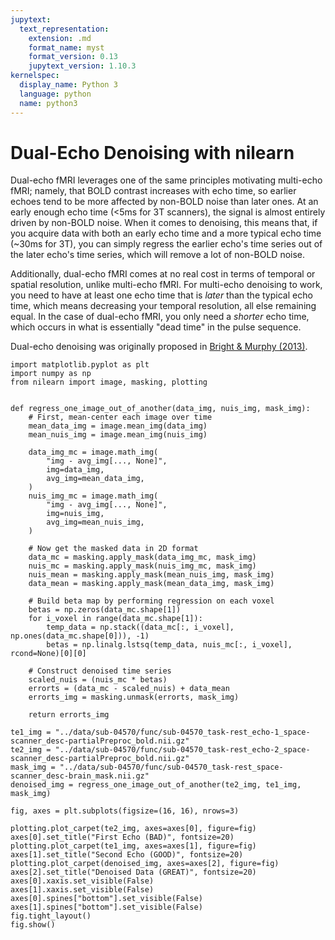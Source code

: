 ```yaml
---
jupytext:
  text_representation:
    extension: .md
    format_name: myst
    format_version: 0.13
    jupytext_version: 1.10.3
kernelspec:
  display_name: Python 3
  language: python
  name: python3
---
```


# Dual-Echo Denoising with nilearn

Dual-echo fMRI leverages one of the same principles motivating multi-echo fMRI; namely, that BOLD contrast increases with echo time, so earlier echoes tend to be more affected by non-BOLD noise than later ones. At an early enough echo time (<5ms for 3T scanners), the signal is almost entirely driven by non-BOLD noise. When it comes to denoising, this means that, if you acquire data with both an early echo time and a more typical echo time (~30ms for 3T), you can simply regress the earlier echo's time series out of the later echo's time series, which will remove a lot of non-BOLD noise.

Additionally, dual-echo fMRI comes at no real cost in terms of temporal or spatial resolution, unlike multi-echo fMRI. For multi-echo denoising to work, you need to have at least one echo time that is _later_ than the typical echo time, which means decreasing your temporal resolution, all else remaining equal. In the case of dual-echo fMRI, you only need a _shorter_ echo time, which occurs in what is essentially "dead time" in the pulse sequence.

Dual-echo denoising was originally proposed in [Bright & Murphy (2013)](https://dx.doi.org/10.1016%2Fj.neuroimage.2012.09.043).


```{code-cell} ipython3
import matplotlib.pyplot as plt
import numpy as np
from nilearn import image, masking, plotting


def regress_one_image_out_of_another(data_img, nuis_img, mask_img):
    # First, mean-center each image over time
    mean_data_img = image.mean_img(data_img)
    mean_nuis_img = image.mean_img(nuis_img)

    data_img_mc = image.math_img(
        "img - avg_img[..., None]",
        img=data_img,
        avg_img=mean_data_img,
    )
    nuis_img_mc = image.math_img(
        "img - avg_img[..., None]",
        img=nuis_img,
        avg_img=mean_nuis_img,
    )

    # Now get the masked data in 2D format
    data_mc = masking.apply_mask(data_img_mc, mask_img)
    nuis_mc = masking.apply_mask(nuis_img_mc, mask_img)
    nuis_mean = masking.apply_mask(mean_nuis_img, mask_img)
    data_mean = masking.apply_mask(mean_data_img, mask_img)

    # Build beta map by performing regression on each voxel
    betas = np.zeros(data_mc.shape[1])
    for i_voxel in range(data_mc.shape[1]):
        temp_data = np.stack((data_mc[:, i_voxel], np.ones(data_mc.shape[0])), -1)
        betas = np.linalg.lstsq(temp_data, nuis_mc[:, i_voxel], rcond=None)[0][0]

    # Construct denoised time series
    scaled_nuis = (nuis_mc * betas)
    errorts = (data_mc - scaled_nuis) + data_mean
    errorts_img = masking.unmask(errorts, mask_img)

    return errorts_img
```

```{code-cell} ipython3
te1_img = "../data/sub-04570/func/sub-04570_task-rest_echo-1_space-scanner_desc-partialPreproc_bold.nii.gz"
te2_img = "../data/sub-04570/func/sub-04570_task-rest_echo-2_space-scanner_desc-partialPreproc_bold.nii.gz"
mask_img = "../data/sub-04570/func/sub-04570_task-rest_space-scanner_desc-brain_mask.nii.gz"
denoised_img = regress_one_image_out_of_another(te2_img, te1_img, mask_img)
```


```{code-cell} ipython3
fig, axes = plt.subplots(figsize=(16, 16), nrows=3)

plotting.plot_carpet(te2_img, axes=axes[0], figure=fig)
axes[0].set_title("First Echo (BAD)", fontsize=20)
plotting.plot_carpet(te1_img, axes=axes[1], figure=fig)
axes[1].set_title("Second Echo (GOOD)", fontsize=20)
plotting.plot_carpet(denoised_img, axes=axes[2], figure=fig)
axes[2].set_title("Denoised Data (GREAT)", fontsize=20)
axes[0].xaxis.set_visible(False)
axes[1].xaxis.set_visible(False)
axes[0].spines["bottom"].set_visible(False)
axes[1].spines["bottom"].set_visible(False)
fig.tight_layout()
fig.show()
```
